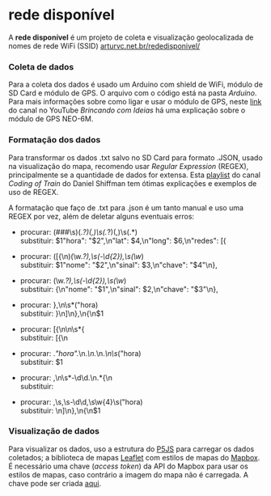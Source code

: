 # rede disponível
A **rede disponível** é um projeto de coleta e visualização geolocalizada de nomes de rede WiFi (SSID)
[arturvc.net.br/rededisponivel/](http://arturvc.net.br/rededisponivel/)


### Coleta de dados
Para a coleta dos dados é usado um Arduino com shield de WiFi, módulo de SD Card e módulo de GPS. O arquivo com o código está na pasta *Arduino*.  
Para mais informações sobre como ligar e usar o módulo de GPS, neste [link](https://youtu.be/scOAzTiOes4) do canal no YouTube *Brincando com Ideias* há uma explicação sobre o módulo de GPS NEO-6M. 

### Formatação dos dados
Para transformar os dados .txt salvo no SD Card para formato .JSON, usado na visualização do mapa, recomendo usar *Regular Expression* (REGEX), principalmente se a quantidade de dados for extensa. Esta [playlist](https://www.youtube.com/watch?v=7DG3kCDx53c&list=PLRqwX-V7Uu6YEypLuls7iidwHMdCM6o2w) do canal *Coding of Train* do Daniel Shiffman tem ótimas explicações e exemplos de uso de REGEX.

A formatação que faço de .txt para .json é um tanto manual e uso uma REGEX por vez, além de deletar alguns eventuais erros:  
* procurar: (###\s)(.*?)(\,)\s(.*?)(\,)\s(.*)<br/>
substituir: $1"hora": "$2",\n"lat": $4,\n"long": $6,\n"redes": [{

* procurar: (\[{\n)(\w.*?),\s(-\d{2}),\s(\w*)<br/>
substituir: $1"nome": "$2",\n"sinal": $3,\n"chave": "$4"\n},

* procurar: (\w.*?),\s(-\d{2}),\s(\w*)<br/>
substituir: {\n"nome": "$1",\n"sinal": $2,\n"chave": "$3"\n},

* procurar: },\n\s*("hora)<br/>
substituir: }\n]\n},\n{\n$1

* procurar: \[{\n\n\s*{<br/>
substituir: [{\n

* procurar: .*"hora".*\n.*\n.*\n.*\n\s*("hora)<br/>
substituir: $1

* procurar: ,\n\s*-\d\d.\n.*{\n<br/>
substituir:   

* procurar: ,\s,\s-\d\d,\s\w{4}\s("hora)<br/>
substituir: \n]\n},\n{\n$1

### Visualização de dados
Para visualizar os dados, uso a estrutura do [P5JS](http://p5js.org/) para carregar os dados coletados; a biblioteca de mapas [Leaflet](https://leafletjs.com/) com estilos de mapas do [Mapbox](https://www.mapbox.com/).   
É necessário uma chave (*access token*) da API do Mapbox para usar os estilos de mapas, caso contrário a imagem do mapa não é carregada. A chave pode ser criada [aqui](https://account.mapbox.com/). 